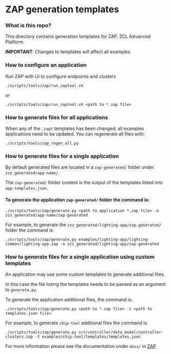 # ZAP generation templates

### What is this repo?

This directory contains generation templates for ZAP, ZCL Advanced Platform.

**IMPORTANT**: Changes to templates will affect all examples.

### How to configure an application

Run ZAP with UI to configure endpoints and clusters

```
./scripts/tools/zap/run_zaptool.sh
```

or

```
./scripts/tools/zap/run_zaptool.sh <path to *.zap file>
```

### How to generate files for all applications

When any of the `.zapt` templates has been changed, all examples applications
need to be updated. You can regenerate all files with:

```
./scripts/tools/zap_regen_all.py
```

### How to generate files for a single application

By default generated files are located in a `zap-generated/` folder under
`zzz_generated/app-name/`.

The `zap-generated/` folder content is the output of the templates listed into
`app-templates.json`.

#### To generate the application `zap-generated/` folder the command is:

```
./scripts/tools/zap/generate.py <path to application *.zap file> -o zzz_generated/app-name/zap-generated

```

For example, to generate the `zzz_generated/lighting-app/zap-generated/` folder
the command is:

```
./scripts/tools/zap/generate.py examples/lighting-app/lighting-common/lighting-app.zap -o zzz_generated/lighting-app/zap-generated
```

### How to generate files for a single application using custom templates

An application may use some custom templates to generate additional files.

In this case the file listing the templates needs to be passed as an argument to
`generate.py`.

To generate the application additional files, the command is:

```
./scripts/tools/zap/generate.py <path to *.zap file> -t <path to templates.json file>
```

For example, to generate `chip-tool` additional files the command is:

```
./scripts/tools/zap/generate.py src/controller/data_model/controller-clusters.zap -t examples/chip-tool/templates/templates.json
```

For more information please see the documentation under `docs/` in
[ZAP](https://github.com/project-chip/zap)
